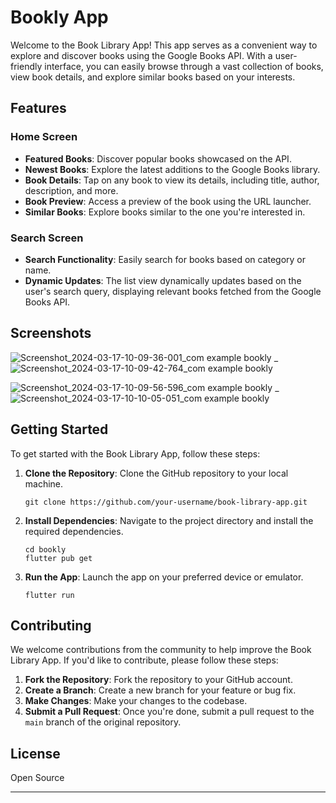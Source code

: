 # Bookly App

Welcome to the Book Library App! This app serves as a convenient way to explore and discover books using the Google Books API. With a user-friendly interface, you can easily browse through a vast collection of books, view book details, and explore similar books based on your interests.

## Features

### Home Screen
- **Featured Books**: Discover popular books showcased on the API.
- **Newest Books**: Explore the latest additions to the Google Books library.
- **Book Details**: Tap on any book to view its details, including title, author, description, and more.
- **Book Preview**: Access a preview of the book using the URL launcher.
- **Similar Books**: Explore books similar to the one you're interested in.

### Search Screen
- **Search Functionality**: Easily search for books based on category or name.
- **Dynamic Updates**: The list view dynamically updates based on the user's search query, displaying relevant books fetched from the Google Books API.

## Screenshots
![Screenshot_2024-03-17-10-09-36-001_com example bookly](https://github.com/seifmoustafa/bookly/assets/58215490/014aa0c5-b017-4982-92b4-536ec7abb65b) _
![Screenshot_2024-03-17-10-09-42-764_com example bookly](https://github.com/seifmoustafa/bookly/assets/58215490/6a8f430b-dfb6-42c2-898c-3731eeb86036)

![Screenshot_2024-03-17-10-09-56-596_com example bookly](https://github.com/seifmoustafa/bookly/assets/58215490/48b7f9c7-f2ad-41bc-a987-f7451fcd7c43) _
![Screenshot_2024-03-17-10-10-05-051_com example bookly](https://github.com/seifmoustafa/bookly/assets/58215490/898adc9d-f86e-45d1-b23d-1974f14fd16e)


## Getting Started

To get started with the Book Library App, follow these steps:

1. **Clone the Repository**: Clone the GitHub repository to your local machine.
   ```
   git clone https://github.com/your-username/book-library-app.git
   ```

2. **Install Dependencies**: Navigate to the project directory and install the required dependencies.
   ```
   cd bookly
   flutter pub get
   ```

3. **Run the App**: Launch the app on your preferred device or emulator.
   ```
   flutter run
   ```

## Contributing

We welcome contributions from the community to help improve the Book Library App. If you'd like to contribute, please follow these steps:

1. **Fork the Repository**: Fork the repository to your GitHub account.
2. **Create a Branch**: Create a new branch for your feature or bug fix.
3. **Make Changes**: Make your changes to the codebase.
4. **Submit a Pull Request**: Once you're done, submit a pull request to the `main` branch of the original repository.

## License

Open Source

---
